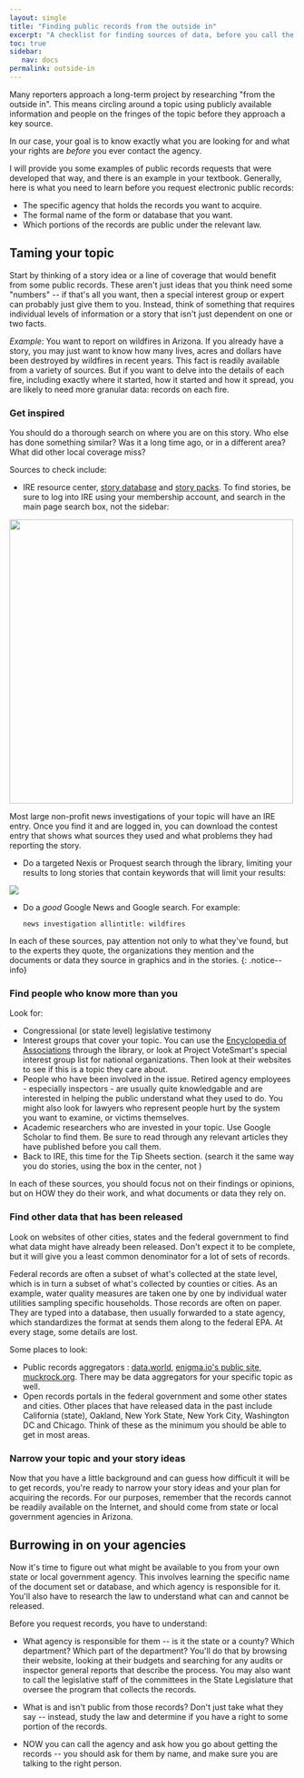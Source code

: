 ```yaml
---
layout: single
title: "Finding public records from the outside in"
excerpt: "A checklist for finding sources of data, before you call the agency."
toc: true
sidebar:
   nav: docs
permalink: outside-in
---
```


Many reporters approach a long-term project by researching "from the outside in". This means circling around a topic using publicly available information and people on the fringes of the topic before they approach a key source.

In our case, your goal is to know exactly what you are looking for and what your rights are *before* you ever contact the agency.

I will provide you some examples of public records requests that were developed that way, and there is an example in your textbook. Generally, here is what you need to learn before you request electronic public records:

* The specific agency that holds the records you want to acquire.
* The formal name of the form or database that you want.
* Which portions of the records are public under the relevant law.

## Taming your topic

Start by thinking of a story idea or a line of coverage that would benefit from some public records. These aren't just ideas that you think need some "numbers" -- if that's all you want, then a special interest group or expert can probably just give them to you. Instead, think of something that requires individual levels of information or a story that isn't just dependent on one or two facts.

*Example*: You want to report on wildfires in Arizona. If you already have a story, you may just want to know how many lives, acres and dollars have been destroyed by wildfires in recent years. This fact is readily available from a variety of sources. But if you want to delve into the details of each fire, including exactly where it started, how it started and how it spread, you are likely to need more granular data: records on each fire.

### Get inspired

You should do a thorough search on where you are on this story. Who else has done something similar? Was it a long time ago, or in a different area? What did other local coverage miss?

Sources to check include:

* IRE resource center, [story database](https://ire.org/resource-center/stories/) and [story packs](https://ire.org/resource-center/story-packs/). To find stories, be sure to log into IRE using your membership account, and search in the main page search box, not the sidebar:

<img src="assets/images/ire-search-stories.gif" style="width:500px;">

Most large non-profit news investigations of your topic will have an IRE entry. Once you find it and are logged in, you can download the contest entry that shows what sources they used and what problems they had reporting the story.

* Do a targeted Nexis or Proquest search through the library, limiting your results to long stories that contain keywords that will limit your results:

![](assets/images/nexisuni-news.png)

* Do a *good* Google News and Google search. For example:

      news investigation allintitle: wildfires

In each of these sources, pay attention not only to what they've found, but to the experts they quote, the organizations they mention and the documents or data they source in graphics and in the stories.
{: .notice--info}

### Find people who know more than you

Look for:

* Congressional (or state level) legislative testimony
* Interest groups that cover your topic. You can use the [Encyclopedia of Associations](https://arizona-asu-primo.hosted.exlibrisgroup.com/primo-explore/fulldisplay?docid=01ASU_ALMA511068794940003841&context=L&vid=01ASU&search_scope=Everything&isFrbr=true&tab=default_tab&lang=en_US) through the library, or look at Project VoteSmart's special interest group list for national organizations. Then look at their websites to see if this is a topic they care about.
* People who have been involved in the issue. Retired agency employees - especially inspectors - are usually quite knowledgable and are interested in helping the public understand what they used to do. You might also look for lawyers who represent people hurt by the system you want to examine, or victims themselves.
* Academic researchers who are invested in your topic. Use Google Scholar to find them. Be sure to read through any relevant articles they have published before you call them.
* Back to IRE, this time for the Tip Sheets section. (search it the same way you do stories, using the box in the center, not )

In each of these sources, you should focus not on their findings or opinions, but on HOW they do their work, and what documents or data they rely on.

### Find other data that has been released

Look on websites of other cities, states and the federal government to find what data might have already been released. Don't expect it to be complete, but it will give you a least common denominator for a lot of sets of records.

Federal records are often a subset of what's collected at the state level, which is in turn a subset of what's collected by counties or cities. As an example, water quality measures are taken one by one by individual water utilities sampling specific households. Those records are often on paper. They are typed into a database, then usually forwarded to a state agency, which standardizes the format at sends them along to the federal EPA. At every stage, some details are lost.

Some places to look:
* Public records aggregators : [data.world](https://data.world), [enigma.io's public site](https://public.enigma.io), [muckrock.org](https://www.muckrock.com/). There may be data aggregators for your specific topic as well.
* Open records portals in the federal government and some other states and cities.  Other places that have released data in the past include California (state), Oakland, New York State, New York City, Washington DC and Chicago. Think of these as the minimum you should be able to get in most areas.

### Narrow your topic and your story ideas

Now that you have a little background and can guess how difficult it will be to get records, you're ready to narrow your story ideas and your plan for acquiring the records. For our purposes, remember that the records cannot be readily available on the Internet, and should come from state or local government agencies in Arizona.

## Burrowing in on your agencies

Now it's time to figure out what might be available to you from your own state or local government agency. This involves learning the specific name of the document set or database, and which agency is responsible for it. You'll also have to research the law to understand what can and cannot be released.

Before you request records, you have to understand:

* What agency is responsible for them -- is it the state or a county? Which department? Which part of the department? You'll do that by browsing their website, looking at their budgets and searching for any audits or inspector general reports that describe the process.  You may also want to call the legislative staff of the committees in the State Legislature that oversee the program that collects the records.

* What is and isn't public from those records? Don't just take what they say -- instead, study the law and determine if you have a right to some portion of the records.

* NOW you can call the agency and ask how you go about getting the records -- you should ask for them by name, and make sure you are talking to the right person.
